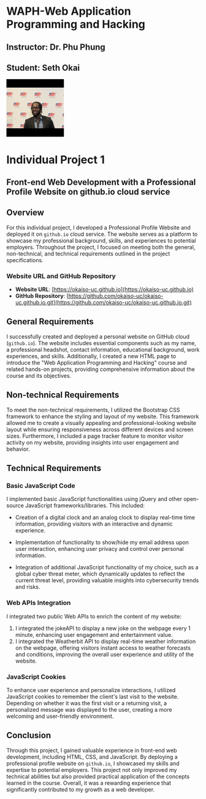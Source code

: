 # WAPH-Web Application Programming and Hacking

## Instructor: Dr. Phu Phung

## Student: Seth Okai

![Seths's Headshot](Images/headshot.jpg)

# Individual Project 1

## Front-end Web Development with a Professional Profile Website on github.io cloud service

## Overview

For this individual project, I developed a Professional Profile Website and deployed it on `github.io` cloud service. The website serves as a platform to showcase my professional background, skills, and experiences to potential employers. Throughout the project, I focused on meeting both the general, non-technical, and technical requirements outlined in the project specifications.

### Website URL and GitHub Repository

- **Website URL**: [https://okaiso-uc.github.io](https://okaiso-uc.github.io)
- **GitHub Repository**: [https://github.com/okaiso-uc/okaiso-uc.github.io.git](https://github.com/okaiso-uc/okaiso-uc.github.io.git)

## General Requirements

I successfully created and deployed a personal website on GitHub cloud (`github.io`). The website includes essential components such as my name, a professional headshot, contact information, educational background, work experiences, and skills. Additionally, I created a new HTML page to introduce the "Web Application Programming and Hacking" course and related hands-on projects, providing comprehensive information about the course and its objectives.

## Non-technical Requirements

To meet the non-technical requirements, I utilized the Bootstrap CSS framework to enhance the styling and layout of my website. This framework allowed me to create a visually appealing and professional-looking website layout while ensuring responsiveness across different devices and screen sizes. Furthermore, I included a page tracker feature to monitor visitor activity on my website, providing insights into user engagement and behavior.

## Technical Requirements

### Basic JavaScript Code

I implemented basic JavaScript functionalities using jQuery and other open-source JavaScript frameworks/libraries. This included:

- Creation of a digital clock and an analog clock to display real-time time information, providing visitors with an interactive and dynamic experience.
  
- Implementation of functionality to show/hide my email address upon user interaction, enhancing user privacy and control over personal information.
  
- Integration of additional JavaScript functionality of my choice, such as a global cyber threat meter, which dynamically updates to reflect the current threat level, providing valuable insights into cybersecurity trends and risks.

### Web APIs Integration

I integrated two public Web APIs to enrich the content of my website:
1. I integrated the jokeAPI to display a new joke on the webpage every 1 minute, enhancing user engagement and entertainment value.
2. I integrated the Weatherbit API to display real-time weather information on the webpage, offering visitors instant access to weather forecasts and conditions, improving the overall user experience and utility of the website.

### JavaScript Cookies

To enhance user experience and personalize interactions, I utilized JavaScript cookies to remember the client's last visit to the website. Depending on whether it was the first visit or a returning visit, a personalized message was displayed to the user, creating a more welcoming and user-friendly environment.

## Conclusion

Through this project, I gained valuable experience in front-end web development, including HTML, CSS, and JavaScript. By deploying a professional profile website on `github.io`, I showcased my skills and expertise to potential employers. This project not only improved my technical abilities but also provided practical application of the concepts learned in the course. Overall, it was a rewarding experience that significantly contributed to my growth as a web developer.
